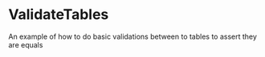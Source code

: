# ValidateTables
An example of how to do basic validations between to tables to assert they are equals
